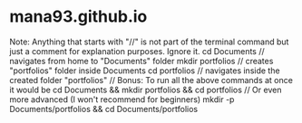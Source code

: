 # mana93.github.io
Note: Anything that starts with "//" is not part of the terminal command but just a comment for explanation purposes. Ignore it.
cd Documents // navigates from home to "Documents" folder
mkdir portfolios // creates "portfolios" folder inside Documents
cd portfolios // navigates inside the created folder "portfolios"
// Bonus: To run all the above commands at once it would be
cd Documents && mkdir portfolios && cd portfolios
// Or even more advanced (I won't recommend for beginners)
mkdir -p Documents/portfolios && cd Documents/portfolios
